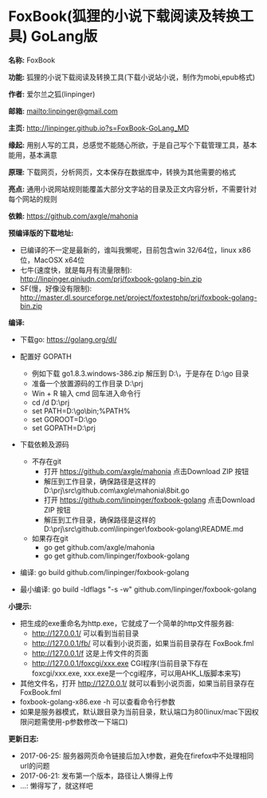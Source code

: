 # FoxBook(狐狸的小说下载阅读及转换工具) GoLang版

**名称:** FoxBook

**功能:** 狐狸的小说下载阅读及转换工具(下载小说站小说，制作为mobi,epub格式)

**作者:** 爱尔兰之狐(linpinger)

**邮箱:** <mailto:linpinger@gmail.com>

**主页:** <http://linpinger.github.io?s=FoxBook-GoLang_MD>

**缘起:** 用别人写的工具，总感觉不能随心所欲，于是自己写个下载管理工具，基本能用，基本满意

**原理:** 下载网页，分析网页，文本保存在数据库中，转换为其他需要的格式

**亮点:** 通用小说网站规则能覆盖大部分文字站的目录及正文内容分析，不需要针对每个网站的规则

**依赖:** https://github.com/axgle/mahonia

**预编译版的下载地址:**
- 已编译的不一定是最新的，谁叫我懒呢，目前包含win 32/64位，linux x86位，MacOSX x64位
- 七牛(速度快，就是每月有流量限制): http://linpinger.qiniudn.com/prj/foxbook-golang-bin.zip
- SF(慢，好像没有限制): http://master.dl.sourceforge.net/project/foxtestphp/prj/foxbook-golang-bin.zip

**编译:**
- 下载go: https://golang.org/dl/
- 配置好 GOPATH
  - 例如下载 go1.8.3.windows-386.zip 解压到 D:\，于是存在 D:\go 目录
  - 准备一个放置源码的工作目录 D:\prj
  - Win + R 输入 cmd 回车进入命令行
  - cd /d D:\prj
  - set PATH=D:\go\bin;%PATH%
  - set GOROOT=D:\go
  - set GOPATH=D:\prj
- 下载依赖及源码
  - 不存在git
    - 打开 https://github.com/axgle/mahonia             点击Download ZIP 按钮
	- 解压到工作目录，确保路径是这样的 D:\prj\src\github.com\axgle\mahonia\8bit.go
	- 打开 https://github.com/linpinger/foxbook-golang  点击Download ZIP 按钮
	- 解压到工作目录，确保路径是这样的 D:\prj\src\github.com\linpinger\foxbook-golang\README.md
  - 如果存在git
    - go get github.com/axgle/mahonia
    - go get github.com/linpinger/foxbook-golang

- 编译: go build github.com/linpinger/foxbook-golang
- 最小编译: go build -ldflags "-s -w" github.com/linpinger/foxbook-golang

**小提示:**
- 把生成的exe重命名为http.exe，它就成了一个简单的http文件服务器:
  - http://127.0.0.1/ 可以看到当前目录
  - http://127.0.0.1/fb/ 可以看到小说页面，如果当前目录存在 FoxBook.fml
  - http://127.0.0.1/f 这是上传文件的页面
  - http://127.0.0.1/foxcgi/xxx.exe  CGI程序(当前目录下存在 foxcgi/xxx.exe, xxx.exe是一个cgi程序，可以用AHK_L版脚本来写)
- 其他文件名，打开 http://127.0.0.1/ 就可以看到小说页面，如果当前目录存在 FoxBook.fml
- foxbook-golang-x86.exe -h 可以查看命令行参数
- 如果是服务器模式，默认跟目录为当前目录，默认端口为80(linux/mac下因权限问题需使用-p参数修改一下端口)

**更新日志:**
- 2017-06-25: 服务器网页命令链接后加入t参数，避免在firefox中不处理相同url的问题
- 2017-06-21: 发布第一个版本，路径让人懒得上传
- ...: 懒得写了，就这样吧

